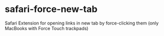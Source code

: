 # safari-force-new-tab
Safari Extension for opening links in new tab by force-clicking them (only MacBooks with Force Touch trackpads)
